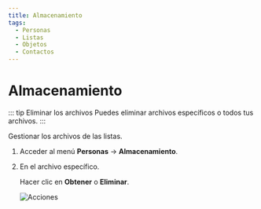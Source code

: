 ```yaml
---
title: Almacenamiento
tags:
  - Personas
  - Listas
  - Objetos
  - Contactos
---
```


# Almacenamiento

::: tip Eliminar los archivos
Puedes eliminar archivos específicos o todos tus archivos.
:::

Gestionar los archivos de las listas.

1. Acceder al menú **Personas** -> **Almacenamiento**.

2. En el archivo específico.

   Hacer clic en **Obtener** o **Eliminar**.

   ![Acciones](https://cdn.phishx.io/phishx-docs/images/phishx_lists_people_export_03.webp)
